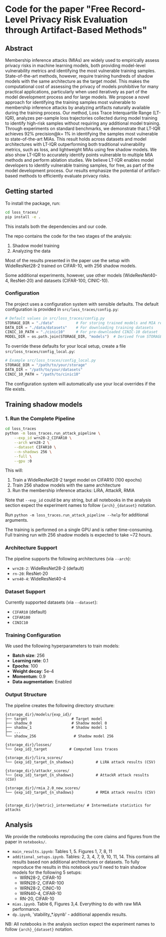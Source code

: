 # Code for the paper "Free Record-Level Privacy Risk Evaluation through Artifact-Based Methods"
## Abstract
Membership inference attacks (MIAs) are widely used to empirically assess privacy risks in machine learning models, both
providing model-level vulnerability metrics and identifying the most vulnerable training samples. State-of-the-art 
methods, however, require training hundreds of shadow models with the same architecture as the target model. This makes
the computational cost of assessing the privacy of models prohibitive for many practical applications, particularly when
used iteratively as part of the model development process and for large models. We propose a novel approach for identifying
the training samples most vulnerable to membership inference attacks by analyzing artifacts naturally available during
the training process. Our method, Loss Trace Interquartile Range (LT-IQR), analyzes per-sample loss trajectories 
collected during model training to identify high-risk samples without requiring any additional model training. Through
experiments on standard benchmarks, we demonstrate that LT-IQR achieves 92% precision@k= 1% in identifying the
samples most vulnerable to state-of-the-art MIAs. This result holds across datasets and model architectures with LT-IQR
outperforming both traditional vulnerability metrics, such as loss, and lightweight MIAs using few shadow models. We
also show LT-IQR to accurately identify points vulnerable to multiple MIA methods and perform ablation studies. 
We believe LT-IQR enables model developers to identify vulnerable training samples, for free, as part of the model development
process. Our results emphasize the potential of artifact-based methods to efficiently evaluate privacy risks.

## Getting started

To install the package, run:
```bash
cd loss_traces/
pip install -e .
```

This installs both the dependencies and our code.

The repo contains the code for the two stages of the analysis:

1. Shadow model training
2. Analyzing the data

Most of the results presented in the paper use the setup with WideResNet28-2 trained on CIFAR-10, with 256 shadow models.

Some additional experiments, however, use other models (WideResNet40-4, ResNet-20) and datasets (CIFAR-100, CINIC-10).

### Configuration

The project uses a configuration system with sensible defaults. The default configuration is provided in `src/loss_traces/config.py`:

```python
# Default values in src/loss_traces/config.py
STORAGE_DIR = "./data"          # For storing trained models and MIA results
DATA_DIR = "./data/datasets"    # For downloading training datasets
CINIC_10_PATH = "./cinic10"     # For pre-downloaded CINIC-10 dataset
MODEL_DIR = os.path.join(STORAGE_DIR, "models")  # Derived from STORAGE_DIR
```

To override these defaults for your local setup, create a file `src/loss_traces/config_local.py`:

```python
# Example src/loss_traces/config_local.py
STORAGE_DIR = "/path/to/your/storage"
DATA_DIR = "/path/to/your/datasets"
CINIC_10_PATH = "/path/to/cinic10"
```

The configuration system will automatically use your local overrides if the file exists.

## Training shadow models

### 1. Run the Complete Pipeline

```bash
cd loss_traces
python -m loss_traces.run_attack_pipeline \
    --exp_id wrn28-2_CIFAR10 \
    --arch wrn28-2 \
    --dataset CIFAR10 \
    --n-shadows 256 \
    --full \
    --gpu :0
```

This will:
1. Train a WideResNet28-2 target model on CIFAR10 (100 epochs)
2. Train 256 shadow models with the same architecture  
3. Run the membership inference attacks: LiRA, AttackR, RMIA

Note that `--exp_id` could be any string, but all notebooks in the analysis section expect the experiment names
to follow `{arch}_{dataset}` notation.

Run `python -m loss_traces.run_attack_pipeline --help` for additional arguments.

The training is performed on a single GPU and is rather time-consuming. Full training run with 256 shadow models
is expected to take ~72 hours.

### Architecture Support

The pipeline supports the following architectures (via `--arch`):

- `wrn28-2`: WideResNet28-2 (default)
- `rn-20`: ResNet-20
- `wrn40-4`: WideResNet40-4

### Dataset Support

Currently supported datasets (via `--dataset`):
- `CIFAR10` (default)
- `CIFAR100`
- `CINIC10`

### Training Configuration

We used the following hyperparameters to train models:

- **Batch size**: 256
- **Learning rate**: 0.1  
- **Epochs**: 100
- **Weight decay**: 5e-4
- **Momentum**: 0.9
- **Data augmentation**: Enabled

### Output Structure

The pipeline creates the following directory structure:

```
{storage_dir}/models/{exp_id}/
├── target                    # Target model
├── shadow_0                  # Shadow model 0
├── shadow_1                  # Shadow model 1
├── ...
└── shadow_256                 # Shadow model 256

{storage_dir}/losses/
└── {exp_id}_target          # Computed loss traces

{storage_dir}/lira_scores/
└── {exp_id}_target_{n_shadows}          # LiRA attack results (CSV)

{storage_dir}/attackr_scores/
└── {exp_id}_target_{n_shadows}          # AttackR attack results (CSV)

{storage_dir}/rmia_2.0_new_scores/
└── {exp_id}_target_{n_shadows}          # RMIA attack results (CSV)


{storage_dir}/{metric}_intermediate/ # Intermediate statistics for attacks
```

## Analysis

We provide the notebooks reproducing the core claims and figures from the paper in `notebooks/`.

* `main_results.ipynb`: Tables 1, 5. Figures 1, 7, 8, 11
* `additional_setups.ipynb`. Tables: 2, 3, 4, 7, 9, 10, 11, 14. 
This contains all results based non additional architectures or datasets. To fully reproduce
the results in this notebook you'll need to train shadow models for the following 5 setups:
    * WRN28-2, CIFAR-10
    * WRN28-2, CIFAR-100
    * WRN28-2, CINIC-10
    * WRN40-4, CIFAR-10
    * RN-20, CIFAR-10
* `mias.ipynb`. Table 6, Figures 3,4. Everything to do with raw MIA performance.
* `dp.ipynb`, 'stability_*.ipynb' - additional appendix results.

NB: All notebooks in the analysis section expect the experiment names to follow `{arch}_{dataset}` notation.